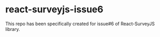 # react-surveyjs-issue6
This repo has been specifically created for issue#6 of React-SurveyJS library.
